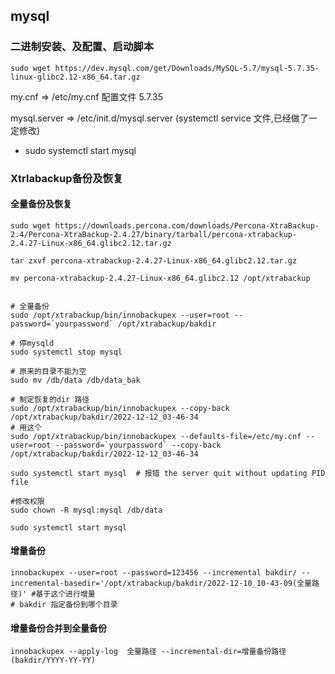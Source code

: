 ## mysql


### 二进制安装、及配置、启动脚本

```shell
sudo wget https://dev.mysql.com/get/Downloads/MySQL-5.7/mysql-5.7.35-linux-glibc2.12-x86_64.tar.gz
```

my.cnf => /etc/my.cnf 配置文件 5.7.35

mysql.server => /etc/init.d/mysql.server   (systemctl service 文件,已经做了一定修改)
- sudo systemctl start mysql 



### Xtrlabackup备份及恢复



#### 全量备份及恢复
```shell
sudo wget https://downloads.percona.com/downloads/Percona-XtraBackup-2.4/Percona-XtraBackup-2.4.27/binary/tarball/percona-xtrabackup-2.4.27-Linux-x86_64.glibc2.12.tar.gz

tar zxvf percona-xtrabackup-2.4.27-Linux-x86_64.glibc2.12.tar.gz

mv percona-xtrabackup-2.4.27-Linux-x86_64.glibc2.12 /opt/xtrabackup


# 全量备份
sudo /opt/xtrabackup/bin/innobackupex --user=root --password=`yourpassword` /opt/xtrabackup/bakdir

# 停mysqld
sudo systemctl stop mysql 

# 原来的目录不能为空
sudo mv /db/data /db/data_bak 

# 制定恢复的dir 路径
sudo /opt/xtrabackup/bin/innobackupex --copy-back  /opt/xtrabackup/bakdir/2022-12-12_03-46-34
# 用这个
sudo /opt/xtrabackup/bin/innobackupex --defaults-file=/etc/my.cnf --user=root --password=`yourpassword` --copy-back  /opt/xtrabackup/bakdir/2022-12-12_03-46-34

sudo systemctl start mysql  # 报错 the server quit without updating PID file 

#修改权限 
sudo chown -R mysql:mysql /db/data

sudo systemctl start mysql

```


#### 增量备份

```shell
innobackupex --user=root --password=123456 --incremental bakdir/ --incremental-basedir='/opt/xtrabackup/bakdir/2022-12-10_10-43-09(全量路径)' #基于这个进行增量
# bakdir 指定备份到哪个目录
```

#### 增量备份合并到全量备份
```shell
innobackupex --apply-log  全量路径 --incremental-dir=增量备份路径(bakdir/YYYY-YY-YY)
```



